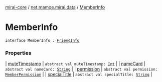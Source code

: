[mirai-core](../../index.md) / [net.mamoe.mirai.data](../index.md) / [MemberInfo](./index.md)

# MemberInfo

`interface MemberInfo : `[`FriendInfo`](../-friend-info/index.md)

### Properties

| [muteTimestamp](mute-timestamp.md) | `abstract val muteTimestamp: `[`Int`](https://kotlinlang.org/api/latest/jvm/stdlib/kotlin/-int/index.html) |
| [nameCard](name-card.md) | `abstract val nameCard: `[`String`](https://kotlinlang.org/api/latest/jvm/stdlib/kotlin/-string/index.html) |
| [permission](permission.md) | `abstract val permission: `[`MemberPermission`](../../net.mamoe.mirai.contact/-member-permission/index.md) |
| [specialTitle](special-title.md) | `abstract val specialTitle: `[`String`](https://kotlinlang.org/api/latest/jvm/stdlib/kotlin/-string/index.html) |

